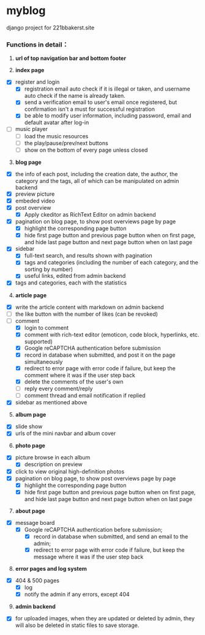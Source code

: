 # myblog
django project for 221bbakerst.site

### Functions in detail：

1. **url of top navigation bar and bottom footer**

2. **index page**

  - [x] register and login
    - [x] registration email auto check if it is illegal or taken, and username auto check if the name is already taken.
    - [x] send a verification email to user's email once registered, but confirmation isn't a must for successful registration
    - [x] be able to modify user information, including password, email and default avatar after log-in
  - [ ] music player
    - [ ] load the music resources
    - [ ] the play/pause/prev/next buttons
    - [ ] show on the bottom of every page unless closed

3. **blog page**

  - [x] the info of each post, including the creation date, the author, the category and the tags, all of which can be manipulated on admin backend
  - [x] preview picture
  - [x] embeded video
  - [x] post overview
    - [x] Apply ckeditor as RichText Editor on admin backend
  - [x] pagination on blog page, to show post overviews page by page
    - [x] highlight the corresponding page button
    - [x] hide first page button and previous page button when on first page, and hide last page button and next page button when on last page
  - [x] sidebar
    - [x] full-text search, and results shown with pagination
    - [x] tags and categories (including the number of each category, and the sorting by number)
    - [x] useful links, edited from admin backend
  - [x] tags and categories, each with the statistics

4. **article page**

  - [x] write the article content with markdown on admin backend
  - [ ] the like button with the number of likes (can be revoked)
  - [ ] comment
	  - [x] login to comment
	  - [x] comment with rich-text editor (emoticon, code block, hyperlinks, etc. supported)
	  - [x] Google reCAPTCHA authentication before submission
	  - [x] record in database when submitted, and post it on the page simultaneously 
    - [x] redirect to error page with error code if failure, but keep the comment where it was if the user step back
    - [x] delete the comments of the user's own
    - [ ] reply every comment/reply
    - [ ] comment thread and email notification if replied
  - [x] sidebar as mentioned above

5. **album page**

  - [x] slide show
  - [x] urls of the mini navbar and album cover

6. **photo page**

  - [x] picture browse in each album
	- [x] description on preview
  - [x] click to view original high-definition photos
  - [x] pagination on blog page, to show post overviews page by page
    - [x] highlight the corresponding page button
    - [x] hide first page button and previous page button when on first page, and hide last page button and next page button when on last page

7. **about page**

  - [x] message board
    - [x] Google reCAPTCHA authentication before submission;
	  - [x] record in database when submitted, and send an email to the admin;
	  - [x] redirect to error page with error code if failure, but keep the message where it was if the user step back

8. **error pages and log system**

  - [x] 404 & 500 pages
	- [x] log
	- [x] notify the admin if any errors, except 404

9. **admin backend**

  - [x] for uploaded images, when they are updated or deleted by admin, they will also be deleted in static files to save storage.
